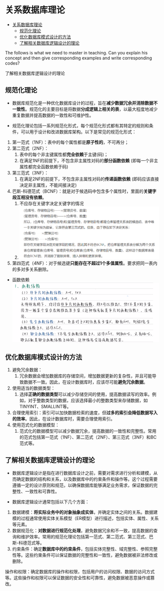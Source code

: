 # 关系数据库理论

- [关系数据库理论](#关系数据库理论)
  - [规范化理论](#规范化理论)
  - [优化数据库模式设计的方法](#优化数据库模式设计的方法)
  - [了解相关数据库逻辑设计的理论](#了解相关数据库逻辑设计的理论)

The follows is what we need to master in teaching. Can you explain his concept and then give corresponding examples and write corresponding codes?

了解相关数据库逻辑设计的理论

## 规范化理论

- 数据库规范化是一种优化数据库设计的过程，旨在**减少数据冗余并消除数据不一致性**。规范化的主要目标是将数据**分成逻辑上相关的表**，以最大程度地减少重复数据并提高数据的一致性和可维护性。

- 规范化理论包括一系列规范化形式，每个规范化形式都有其特定的规则和条件，可以用于设计和改进数据库架构。以下是常见的规范化形式：

1. 第一范式（1NF）：表中的每个属性都是**原子性的**，不可再分；
2. 第二范式（2NF）：
   1. 表中的每个非主键属性都**完全依赖**于主键(码)；
   2. 在满足1NF的前提下，不包含非主属性对码的**部分函数依赖** (即每一个非主属性都完全函数依赖于码)
3. 第三范式（3NF）：
   1. 在满足2NF的前提下，不包含非主属性对码的**传递函数依赖** (即码应该直接决定非主属性，不能间接决定)
4. 巴斯-科德范式（BCNF）：就是对于候选码中包含多个属性时，里面的**关键字段互相没有依赖**。
   1. 不应存在关键字决定关键字的情况
   2. ![20230404145244](https://raw.githubusercontent.com/Logible/Image/main/note_image/20230404145244.png)
5. 第四范式（4NF）：对于候选键**只能存在不超过1个多值属性**。要求把同一表内的多对多关系删除。

- 函数依赖![20230404112418](https://raw.githubusercontent.com/Logible/Image/main/note_image/20230404112418.png)

## 优化数据库模式设计的方法

1. 避免冗余数据：
   1. 冗余数据会增加数据库的存储空间，增加数据更新的复杂性，并且可能导致数据不一致。因此，在设计数据库时，应该尽可能**避免冗余数据**。
2. 使用适当的数据类型：
   1. 选择**正确的数据类型**可以减少存储空间的使用，提高数据读写的效率。例如，对于整数类型的数据，应该选择最小的整数类型来存储数据，如TINYINT、SMALLINT等。
3. 合理使用索引：索引可以加快数据检索的速度，但**过多的索引会降低数据写入的效率**。因此，在设计数据库时，需要合理使用索引。
4. 使用范式化的数据模型：
   1. 范式化的数据模型可以减少数据冗余，提高数据的一致性和完整性。常用的范式包括第一范式（1NF）、第二范式（2NF）、第三范式（3NF）和BC范式等。

## 了解相关数据库逻辑设计的理论

- 数据库逻辑设计是指在进行数据库设计之前，需要对需求进行分析和建模，从而确定数据的结构和关系，以及数据库中的约束条件和操作等。这个过程需要遵循一定的设计原则和规范，以确保数据库能够满足业务需求，保证数据的完整性、一致性和可靠性。

- 数据库逻辑设计通常包括以下几个方面：

1. 数据建模：**将实际业务中的对象抽象成实体**，并确定实体之间的关系。数据建模的过程通常使用实体关系模型（ER模型）进行描述，包括实体、属性、关系等元素。
2. 数据规范化：**对数据进行规范化处理**，避免数据冗余和不一致，提高数据的查询和维护效率。常用的规范化理论包括第一范式、第二范式、第三范式、巴斯-科德范式等。
3. 约束条件：确定**数据库中的约束条件**，包括实体完整性、域完整性、参照完整性等。这些约束条件可以保证数据的完整性和一致性，避免数据被非法修改或删除。

操作和权限：确定数据库的操作和权限，包括用户的访问权限、数据的访问方式等。这些操作和权限可以保证数据的安全性和可靠性，避免数据被恶意操作或篡改。
